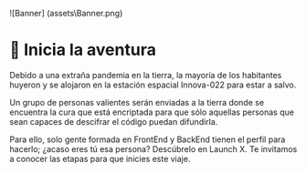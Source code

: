 ![Banner] (assets\Banner.png)

# 🚀 Inicia la aventura

Debido a una extraña pandemia en la tierra, la mayoría de los habitantes huyeron y se alojaron en la estación espacial Innova-022 para estar a salvo.

Un grupo de personas valientes serán enviadas a la tierra donde se encuentra la cura que está encriptada para que sólo aquellas personas que sean capaces de descifrar el código puedan difundirla.

Para ello, solo gente formada en FrontEnd y BackEnd tienen el perfil para hacerlo; ¿acaso eres tú esa persona? Descúbrelo en Launch X. Te invitamos a conocer las etapas para que inicies este viaje.
